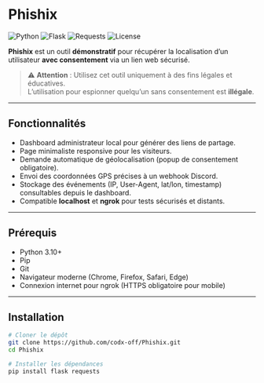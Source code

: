 # Phishix

![Python](https://img.shields.io/badge/Python-3.10+-blue)
![Flask](https://img.shields.io/badge/Flask-2.x-orange)
![Requests](https://img.shields.io/badge/Requests-2.x-red)
![License](https://img.shields.io/badge/License-MIT-green)

**Phishix** est un outil **démonstratif** pour récupérer la localisation d’un utilisateur **avec consentement** via un lien web sécurisé.  

> ⚠️ **Attention** : Utilisez cet outil uniquement à des fins légales et éducatives.  
> L’utilisation pour espionner quelqu’un sans consentement est **illégale**.

---

## Fonctionnalités

- Dashboard administrateur local pour générer des liens de partage.
- Page minimaliste responsive pour les visiteurs.
- Demande automatique de géolocalisation (popup de consentement obligatoire).
- Envoi des coordonnées GPS précises à un webhook Discord.
- Stockage des événements (IP, User-Agent, lat/lon, timestamp) consultables depuis le dashboard.
- Compatible **localhost** et **ngrok** pour tests sécurisés et distants.

---

## Prérequis

- Python 3.10+
- Pip
- Git
- Navigateur moderne (Chrome, Firefox, Safari, Edge)
- Connexion internet pour ngrok (HTTPS obligatoire pour mobile)

---

## Installation

```bash
# Cloner le dépôt
git clone https://github.com/codx-off/Phishix.git
cd Phishix

# Installer les dépendances
pip install flask requests


